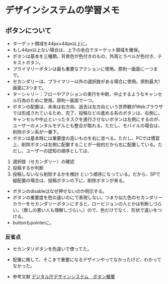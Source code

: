 # デザインシステムの学習メモ

## ボタンについて
- ターゲット領域を44px×44px以上に。
- もし44px以上ない場合は、上下の余白でターゲット領域を確保。
- ボタンは基本を三種類。背景色が色付きのもの、外周とラベルが色付き、テキストボタン。
- プライマリーボタンは最も重要なアクションに使用。原則一画面に一つまで。
- セカンダリーは、プライマリー以外の選択肢がある場合に使用。原則最大1画面に3つまで。
- ターシャリー：フローやアクションの実行を中断、中止するようなキャンセル行為のために使用。原則一画面で一つ。
- ボタンの配置は、未来は右方向、過去は左方向という世界観がWebブラウザでは形成されているため、完了、投稿などの進める系のボタンは、右側に。キャンセルや中止といったタスクを進行させないボタンは左側にするのが、ユーザーのメンタルモデルとも整合が取れる。ただし、モバイルの場合は、削除ボタン系が一番下。
- ボタンは基本時には重要度の高いものを右に並べる。ただし、PCでは慣習上、削除ボタンは左側に配置することが一般的だから左に配置している。ただし、ユーザーの認知の順序としては、
1. 選択肢（セカンダリー）の確認
2. 投稿するか判断
3. 投稿しないなら削除するかを検討
という順序になっている。だから、SPで縦配置の場合は、投稿ボタンの下に、削除ボタンが来る。

- ボタンのdisableはなぜ押せないのか明示する。
- ボタンの重要度を色の違いのにで表現しない。つまり似た色のセカンダリーカラーをセカンダリーボタンにすると、ロービジョンの人とかは判断しづらい。（察しの悪い人も理解しづらい。）ので、色だけでなく、形状で違いをつける。
- buttonもpointerに。

### 反省点
- セカンダリボタンを色違いで使ってた。
- 配置に関して、そこまで重要になるデザインやってなかったけど、わかってなかった。

- 参考文献
[デジタル庁デザインシステム　ボタン概要](https://design.digital.go.jp/components/button/)
